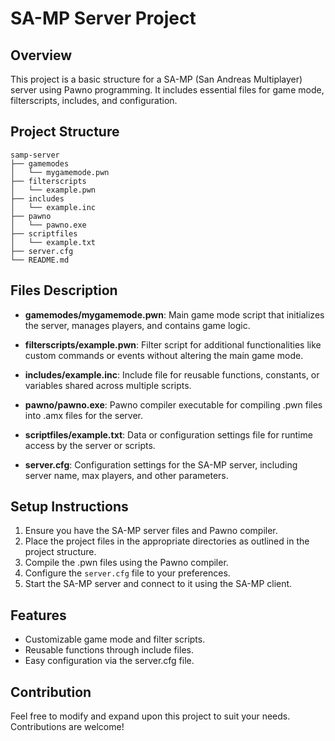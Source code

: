 # SA-MP Server Project

## Overview
This project is a basic structure for a SA-MP (San Andreas Multiplayer) server using Pawno programming. It includes essential files for game mode, filterscripts, includes, and configuration.

## Project Structure
```
samp-server
├── gamemodes
│   └── mygamemode.pwn
├── filterscripts
│   └── example.pwn
├── includes
│   └── example.inc
├── pawno
│   └── pawno.exe
├── scriptfiles
│   └── example.txt
├── server.cfg
└── README.md
```

## Files Description

- **gamemodes/mygamemode.pwn**: Main game mode script that initializes the server, manages players, and contains game logic.
  
- **filterscripts/example.pwn**: Filter script for additional functionalities like custom commands or events without altering the main game mode.
  
- **includes/example.inc**: Include file for reusable functions, constants, or variables shared across multiple scripts.
  
- **pawno/pawno.exe**: Pawno compiler executable for compiling .pwn files into .amx files for the server.
  
- **scriptfiles/example.txt**: Data or configuration settings file for runtime access by the server or scripts.
  
- **server.cfg**: Configuration settings for the SA-MP server, including server name, max players, and other parameters.

## Setup Instructions
1. Ensure you have the SA-MP server files and Pawno compiler.
2. Place the project files in the appropriate directories as outlined in the project structure.
3. Compile the .pwn files using the Pawno compiler.
4. Configure the `server.cfg` file to your preferences.
5. Start the SA-MP server and connect to it using the SA-MP client.

## Features
- Customizable game mode and filter scripts.
- Reusable functions through include files.
- Easy configuration via the server.cfg file.

## Contribution
Feel free to modify and expand upon this project to suit your needs. Contributions are welcome!
